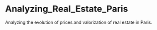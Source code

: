 # Analyzing_Real_Estate_Paris
Analyzing the evolution of prices and valorization of real estate in Paris.
